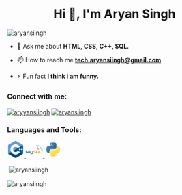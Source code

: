 <h1 align="center">Hi 👋, I'm Aryan Singh</h1>
<p align="left"> <img src="https://komarev.com/ghpvc/?username=aryansiingh&label=Profile%20views&color=0e75b6&style=flat" alt="aryansiingh" /> </p>

- 💬 Ask me about **HTML, CSS, C++, SQL.**

- 📫 How to reach me **tech.aryansiingh@gmail.com**

- ⚡ Fun fact **I think i am funny.**

<h3 align="left">Connect with me:</h3>
<p align="left">
<a href="https://twitter.com/aryyansiingh" target="blank"><img align="center" src="https://raw.githubusercontent.com/rahuldkjain/github-profile-readme-generator/master/src/images/icons/Social/twitter.svg" alt="aryyansiingh" height="30" width="40" /></a>
<a href="https://linkedin.com/in/aryansiingh" target="blank"><img align="center" src="https://raw.githubusercontent.com/rahuldkjain/github-profile-readme-generator/master/src/images/icons/Social/linked-in-alt.svg" alt="aryansiingh" height="30" width="40" /></a>
</p>

<h3 align="left">Languages and Tools:</h3>
<p align="left"> <a href="https://www.w3schools.com/cpp/" target="_blank" rel="noreferrer"> <img src="https://raw.githubusercontent.com/devicons/devicon/master/icons/cplusplus/cplusplus-original.svg" alt="cplusplus" width="40" height="40"/> </a> <a href="https://www.mysql.com/" target="_blank" rel="noreferrer"> <img src="https://raw.githubusercontent.com/devicons/devicon/master/icons/mysql/mysql-original-wordmark.svg" alt="mysql" width="40" height="40"/> </a> <a href="https://www.python.org" target="_blank" rel="noreferrer"> <img src="https://raw.githubusercontent.com/devicons/devicon/master/icons/python/python-original.svg" alt="python" width="40" height="40"/> </a> </p>

<p>&nbsp;<img align="center" src="https://github-readme-stats.vercel.app/api?username=aryansiingh&show_icons=true&locale=en" alt="aryansiingh" /></p>

<p><img align="center" src="https://github-readme-streak-stats.herokuapp.com/?user=aryansiingh&" alt="aryansiingh" /></p>
